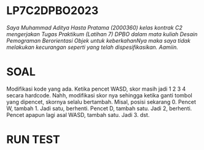 # LP7C2DPBO2023

*Saya Muhammad Aditya Hasta Pratama (2000360) kelas kontrak C2 mengerjakan Tugas Praktikum (Latihan 7) DPBO dalam mata kuliah Desain Pemograman 
Berorientasi Objek untuk keberkahanNya maka saya tidak melakukan kecurangan seperti yang telah dispesifikasikan. Aamiin.*

# SOAL

Modifikasi kode yang ada. Ketika pencet WASD, skor masih jadi 1 2 3 4 secara hardcode. Nahh, modifikasi skor nya sehingga ketika ganti tombol yang dipencet, skornya selalu bertambah. Misal, posisi sekarang 0. Pencet W, tambah 1. Jadi satu, berhenti. Pencet D, tambah satu. Jadi 2, berhenti. Pencet apapun lagi asal WASD, tambah satu. Jadi 3. dst.

# RUN TEST

